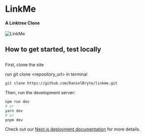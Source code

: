 # LinkMe
#### A Linktree Clone


![LinkMe](https://res.cloudinary.com/dhq4zyjbq/image/upload/v1686855000/linkme-img_1_hx8mzn.png)

## How to get started, test locally<h2/>

First, clone the site

run git clone <repository_url> in terminal

```bash
git clone https://github.com/DanielBryte/linkme.git
```

Then, run the development server:

```bash
npm run dev
# or
yarn dev
# or
pnpm dev
```

Check out our [Next.js deployment documentation](https://nextjs.org/docs/deployment) for more details.
